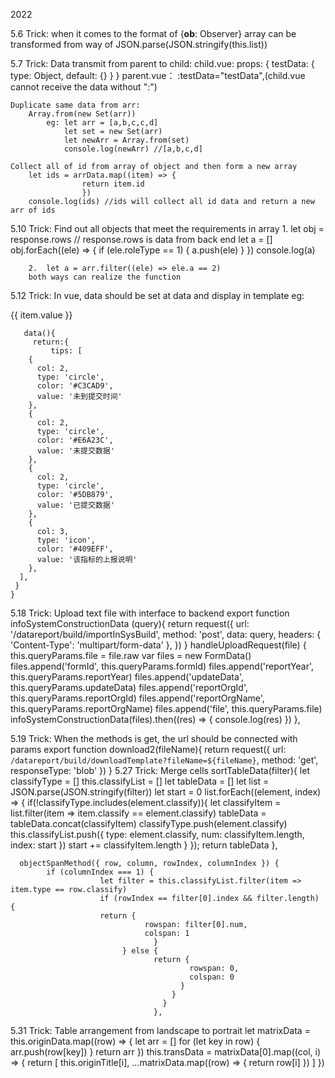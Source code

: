 2022

5.6
Trick: when it comes to the format of {__ob__: Observer}
            array can be transformed from way of 
                JSON.parse(JSON.stringify(this.list))

5.7
Trick: Data transmit from parent to child:
        child.vue: 
            props: {
                testData: {
                    type: Object,
                    default: {}
                    }
                }
        parent.vue：
            :testData="testData",(child.vue cannot receive the data without ":")

    Duplicate same data from arr:
        Array.from(new Set(arr))
            eg: let arr = [a,b,c,c,d]
                let set = new Set(arr)
                let newArr = Array.from(set)
                console.log(newArr) //[a,b,c,d]

    Collect all of id from array of object and then form a new array 
        let ids = arrData.map((item) => {
                    return item.id
                    })
        console.log(ids) //ids will collect all id data and return a new arr of ids

5.10
Trick: Find out all objects that meet the requirements in array
        1.  let obj = response.rows // response.rows is data from back end 
            let a = []
            obj.forEach((ele) => {
                if (ele.roleType == 1) {
                a.push(ele)
                }
            })
            console.log(a) 

        2.  let a = arr.filter((ele) => ele.a == 2)
        both ways can realize the function
        
5.12 
Trick: In vue, data should be set at data and display in template
        eg: <el-row class="tips">
              <el-col :span="item.col" v-for="item in tips" :key="item.value">
                <div class="circleTip">
                  <span
                    class="circle"
                    v-show="item.type === 'circle'"
                    :style="{ 'background-color': item.color }"
                  ></span>
                  <i
                    class="el-icon-info icon-item"
                    v-show="item.type === 'icon'"
                    :style="{ color: item.color }"
                  ></i>
                  <span class="tip">{{ item.value }}</span>
                </div>
              </el-col>
            </el-row>
         
       data(){
         return:{
             tips: [
        {
          col: 2,
          type: 'circle',
          color: '#C3CAD9',
          value: '未到提交时间'
        },
        {
          col: 2,
          type: 'circle',
          color: '#E6A23C',
          value: '未提交数据'
        },
        {
          col: 2,
          type: 'circle',
          color: '#5DB879',
          value: '已提交数据'
        },
        {
          col: 3,
          type: 'icon',
          color: '#409EFF',
          value: '该指标的上报说明'
        },
      ],
     }
    }
    
 5.18 
 Trick: Upload text file with interface to backend
           export function infoSystemConstructionData (query){
                  return request({
                        url: '/datareport/build/importInSysBuild',
                        method: 'post',
                        data: query,
                        headers: {
                              'Content-Type': 'multipart/form-data'
                        },
                       })
                      }
            handleUploadRequest(file) {
                        this.queryParams.file = file.raw
                        var files = new FormData()
                        files.append('formId', this.queryParams.formId)
                        files.append('reportYear', this.queryParams.reportYear)
                        files.append('updateData', this.queryParams.updateData)
                        files.append('reportOrgId', this.queryParams.reportOrgId)
                        files.append('reportOrgName', this.queryParams.reportOrgName)
                        files.append('file', this.queryParams.file)
                        infoSystemConstructionData(files).then((res) => {
                                    console.log(res)
                                    })
                        },
                     
  5.19
  Trick: When the methods is get, the url should be connected with params
             export function download2(fileName){
                  return request({
                        url: `/datareport/build/downloadTemplate?fileName=${fileName}`,
                        method: 'get',
                        responseType: 'blob'
                      })
                     }
  5.27
  Trick: Merge cells
      sortTableData(filter){ 
            let classifyType = []
            this.classifyList = []
            let tableData = []
            let list = JSON.parse(JSON.stringify(filter))
            let start = 0
            list.forEach((element, index) => {
                    if(!classifyType.includes(element.classify)){
                        let classifyItem = list.filter(item => item.classify == element.classify)
                        tableData = tableData.concat(classifyItem)
                        classifyType.push(element.classify)
                        this.classifyList.push({
                                    type: element.classify,
                                    num: classifyItem.length,
                                    index: start
                        })
                        start += classifyItem.length
                       }
                     });
                     return tableData
                    },
              
      objectSpanMethod({ row, column, rowIndex, columnIndex }) {
            if (columnIndex === 1) {
                        let filter = this.classifyList.filter(item => item.type == row.classify)
                        if (rowIndex == filter[0].index && filter.length) {
                        return {
                                  rowspan: filter[0].num,
                                  colspan: 1
                                    }
                             } else {
                                    return {
                                            rowspan: 0,
                                            colspan: 0
                                          }
                                        }
                                      }
                                    },
  5.31
  Trick: Table arrangement from landscape to portrait
          let matrixData = this.originData.map((row) => {
      let arr = []
      for (let key in row) {
        arr.push(row[key])
      }
      return arr
    })
    this.transData = matrixData[0].map((col, i) => {
      return [
        this.originTitle[i],
        ...matrixData.map((row) => {
          return row[i]
        })
      ]
    })
